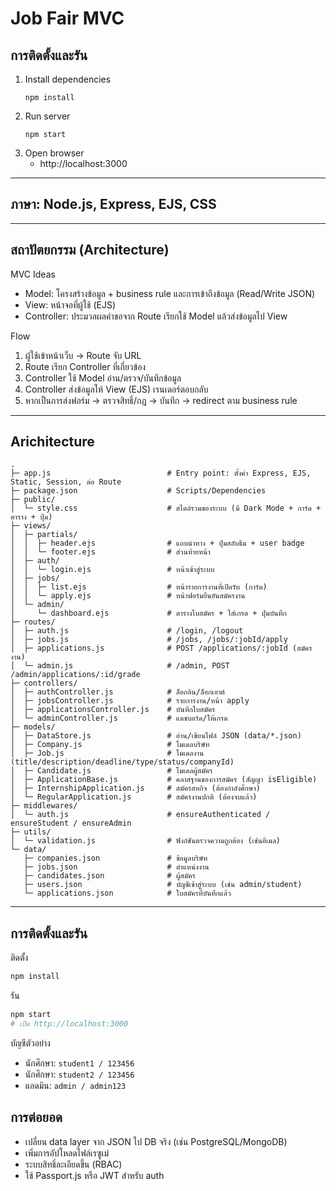 # Job Fair MVC 

## การติดตั้งและรัน
1. Install dependencies
   ```
   npm install
   ```
2. Run server
   ```
   npm start
   ```
3. Open browser
   - http://localhost:3000

---

## ภาษา: Node.js, Express, EJS, CSS

---

## สถาปัตยกรรม (Architecture)

MVC Ideas
- Model: โครงสร้างข้อมูล + business rule และการเข้าถึงข้อมูล (Read/Write JSON)
- View: หน้าจอที่ผู้ใช้ (EJS)
- Controller: ประมวลผลคำขอจาก Route เรียกใช้ Model แล้วส่งข้อมูลไป View

Flow
1) ผู้ใช้เข้าหน้าเว็บ → Route จับ URL
2) Route เรียก Controller ที่เกี่ยวข้อง
3) Controller ใช้ Model อ่าน/ตรวจ/บันทึกข้อมูล
4) Controller ส่งข้อมูลให้ View (EJS) เรนเดอร์ตอบกลับ
5) หากเป็นการส่งฟอร์ม → ตรวจสิทธิ์/กฎ → บันทึก → redirect ตาม business rule

---

## Arichitecture

```text
.
├─ app.js                          # Entry point: ตั้งค่า Express, EJS, Static, Session, ต่อ Route
├─ package.json                    # Scripts/Dependencies
├─ public/
│  └─ style.css                    # สไตล์รวมของระบบ (มี Dark Mode + การ์ด + ตาราง + ปุ่ม)
├─ views/
│  ├─ partials/
│  │  ├─ header.ejs                # แถบนำทาง + ปุ่มสลับธีม + user badge
│  │  └─ footer.ejs                # ส่วนท้ายหน้า
│  ├─ auth/
│  │  └─ login.ejs                 # หน้าเข้าสู่ระบบ
│  ├─ jobs/
│  │  ├─ list.ejs                  # หน้ารายการงานที่เปิดรับ (การ์ด)
│  │  └─ apply.ejs                 # หน้าฟอร์มยืนยันสมัครงาน
│  └─ admin/
│     └─ dashboard.ejs             # ตารางใบสมัคร + ใส่เกรด + ปุ่มบันทึก
├─ routes/
│  ├─ auth.js                      # /login, /logout
│  ├─ jobs.js                      # /jobs, /jobs/:jobId/apply
│  ├─ applications.js              # POST /applications/:jobId (สมัครงาน)
│  └─ admin.js                     # /admin, POST /admin/applications/:id/grade
├─ controllers/
│  ├─ authController.js            # ล็อกอิน/ล็อกเอาต์
│  ├─ jobsController.js            # รายการงาน/หน้า apply
│  ├─ applicationsController.js    # บันทึกใบสมัคร
│  └─ adminController.js           # แดชบอร์ด/ให้เกรด
├─ models/
│  ├─ DataStore.js                 # อ่าน/เขียนไฟล์ JSON (data/*.json)
│  ├─ Company.js                   # โมเดลบริษัท
│  ├─ Job.js                       # โมเดลงาน (title/description/deadline/type/status/companyId)
│  ├─ Candidate.js                 # โมเดลผู้สมัคร
│  ├─ ApplicationBase.js           # คลาสฐานของการสมัคร (สัญญา isEligible)
│  ├─ InternshipApplication.js     # สมัครสหกิจ (ต้องกำลังศึกษา)
│  └─ RegularApplication.js        # สมัครงานปกติ (ต้องจบแล้ว)
├─ middlewares/
│  └─ auth.js                      # ensureAuthenticated / ensureStudent / ensureAdmin
├─ utils/
│  └─ validation.js                # ฟังก์ชันตรวจความถูกต้อง (เช่นอีเมล)
└─ data/
   ├─ companies.json               # ข้อมูลบริษัท
   ├─ jobs.json                    # ตำแหน่งงาน
   ├─ candidates.json              # ผู้สมัคร
   ├─ users.json                   # บัญชีเข้าสู่ระบบ (เช่น admin/student)
   └─ applications.json            # ใบสมัครที่บันทึกแล้ว
```

---

## การติดตั้งและรัน

ติดตั้ง
```bash
npm install
```

รัน
```bash
npm start
# เปิด http://localhost:3000
```

บัญชีตัวอย่าง
- นักศึกษา: `student1 / 123456`
- นักศึกษา: `student2 / 123456`
- แอดมิน: `admin / admin123`



## การต่อยอด

- เปลี่ยน data layer จาก JSON ไป DB จริง (เช่น PostgreSQL/MongoDB)
- เพิ่มการอัปโหลดไฟล์เรซูเม่
- ระบบสิทธิ์ละเอียดขึ้น (RBAC)
- ใช้ Passport.js หรือ JWT สำหรับ auth
